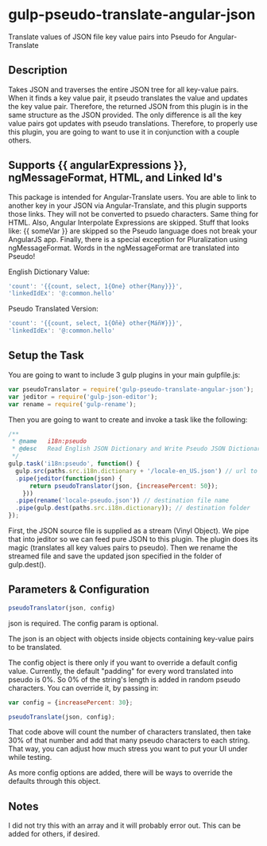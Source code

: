 # gulp-pseudo-translate-angular-json
Translate values of JSON file key value pairs into Pseudo for Angular-Translate 

## Description
Takes JSON and traverses the entire JSON tree for all key-value pairs. When it finds a key value pair, it pseudo translates the value and updates the key value pair. Therefore, the returned JSON from this plugin is in the same structure as the JSON provided. The only difference is all the key value pairs got updates with pseudo translations. Therefore, to properly use this plugin, you are going to want to use it in conjunction with a couple others.

## Supports {{ angularExpressions }}, ngMessageFormat, HTML, and Linked Id's
This package is intended for Angular-Translate users. You are able to link to another key in your JSON via Angular-Translate, and this plugin supports those links. They will not be converted to psuedo characters. Same thing for HTML. Also, Angular Interpolate Expressions are skipped. Stuff that looks like: {{ someVar }} are skipped so the Pseudo language does not break your AngularJS app. Finally, there is a special exception for Pluralization using ngMessageFormat. Words in the ngMessageFormat are translated into Pseudo!

English Dictionary Value:
```javascript
'count': '{{count, select, 1{One} other{Many}}}',
'linkedIdEx': '@:common.hello'
```

Pseudo Translated Version:
```javascript
'count': '{{count, select, 1{Óñè} other{Máñ¥}}}',
'linkedIdEx': '@:common.hello'
```

## Setup the Task
You are going to want to include 3 gulp plugins in your main gulpfile.js:

```javascript
var pseudoTranslator = require('gulp-pseudo-translate-angular-json');
var jeditor = require('gulp-json-editor');
var rename = require('gulp-rename');
```

Then you are going to want to create and invoke a task like the following:

```javascript
/**
 * @name   i18n:pseudo
 * @desc   Read English JSON Dictionary and Write Pseudo JSON Dictionary File
 */
gulp.task('i18n:pseudo', function() {
  gulp.src(paths.src.i18n.dictionary + '/locale-en_US.json') // url to source file
  .pipe(jeditor(function(json) {
      return pseudoTranslator(json, {increasePercent: 50});
    }))
  .pipe(rename('locale-pseudo.json')) // destination file name
  .pipe(gulp.dest(paths.src.i18n.dictionary)); // destination folder
});
```

First, the JSON source file is supplied as a stream (Vinyl Object). We pipe that into jeditor so we can feed pure JSON to this plugin. The plugin does its magic (translates all key values pairs to pseudo). Then we rename the streamed file and save the updated json specified in the folder of gulp.dest().

## Parameters & Configuration
```javascript
pseudoTranslator(json, config)
```
json is required.
The config param is optional. 

The json is an object with objects inside objects containing key-value pairs to be translated. 

The config object is there only if you want to override a default config value. Currently, the default "padding" for every word translated into pseudo is 0%. So 0% of the string's length is added in random pseudo characters. You can override it, by passing in:
```javascript
var config = {increasePercent: 30};

pseudoTranslate(json, config);
```

That code above will count the number of characters translated, then take 30% of that number and add that many pseudo characters to each string. That way, you can adjust how much stress you want to put your UI under while testing.

As more config options are added, there will be ways to override the defaults through this object.

## Notes
I did not try this with an array and it will probably error out. This can be added for others, if desired.